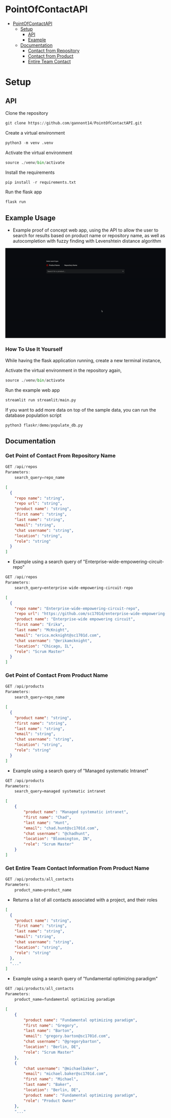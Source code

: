 # PointOfContactAPI

- [PointOfContactAPI](#PointOfContactAPI)
    - [Setup](#Setup)
        - [API](#API)
        - [Example](#example-usage)
    - [Documentation](#Documentation)
        - [Contact from Repository](#get-point-of-contact-from-repository-name)
        - [Contact from Product](#get-point-of-contact-from-product-name)
        - [Entire Team Contact](#get-entire-team-contact-information-from-product-name)




# Setup

## API
Clone the repository
```python
git clone https://github.com/gannont14/PointOfContactAPI.git
```

Create a virtual environment 
```python
python3 -m venv .venv
```

Activate the virtual environment 
```python 
source ./venv/bin/activate
```

Install the requirements 
```python
pip install -r requirements.txt
```

Run the flask app
```python
flask run
```

## Example Usage
- Example proof of concept web app, using the API to allow the user to search for results based on product name or repository name, as well as autocompletion with fuzzy finding with Levenshtein distance algorithm

![Example](./assets/exampleGif.gif)
### How To Use It Yourself

While having the flask application running, create a new terminal instance,

Activate the virtual environment in the repository again,
```python 
source ./venv/bin/activate
```

Run the example web app
```python 
streamlit run streamlit/main.py
```

If you want to add more data on top of the sample data, you can run the database population script
```python 
python3 flaskr/demo/populate_db.py
```



## Documentation

### Get Point of Contact From Repository Name
```rs
GET /api/repos
Parameters:
    search_query=repo_name
```

```json
[
  {
    "repo name": "string",
    "repo url": "string",
    "product name": "string",
    "first name": "string",
    "last name": "string",
    "email": "string",
    "chat username": "string",
    "location": "string",
    "role": "string"
  }
]
```

-  Example using a search query of "Enterprise-wide-empowering-circuit-repo" 

```rs
GET /api/repos
Parameters:
    search_query=enterprise-wide-empowering-circuit-repo
```

```json
[
  {
    "repo name": "Enterprise-wide-empowering-circuit-repo",
    "repo url": "https://github.com/sc1701d/enterprise-wide-empowering-circuit-repo",
    "product name": "Enterprise-wide empowering circuit",
    "first name": "Erika",
    "last name": "McKnight",
    "email": "erica.mcknight@sc1701d.com",
    "chat username": "@erikamcknight",
    "location": "Chicago, IL",
    "role": "Scrum Master"
  }
]
```


### Get Point of Contact From Product Name
```rs
GET /api/products
Parameters:
    search_query=repo_name
```

```json
[
  {
    "product name": "string",
    "first name": "string",
    "last name": "string",
    "email": "string",
    "chat username": "string",
    "location": "string",
    "role": "string"
  }
]
```

-  Example using a search query of "Managed systematic Intranet" 

```rs
GET /api/products
Parameters:
    search_query=managed systematic intranet
```

```json
[
    {
        "product name": "Managed systematic intranet",
        "first name": "Chad",
        "last name": "Hunt",
        "email": "chad.hunt@sc1701d.com",
        "chat username": "@chadhunt",
        "location": "Bloomington, IN",
        "role": "Scrum Master"
    }
]
```

### Get Entire Team Contact Information From Product Name

```rs
GET /api/products/all_contacts
Parameters:
    product_name=product_name
```

-   Returns a list of all contacts associated with a project, and their roles

```json
[
  {
    "product name": "string",
    "first name": "string",
    "last name": "string",
    "email": "string",
    "chat username": "string",
    "location": "string",
    "role": "string"
  },
  "..."
]
```

-  Example using a search query of "fundamental optimizing paradigm" 

```rs
GET /api/products/all_contacts
Parameters:
    product_name=fundamental optimizing paradigm
```

```json
[
    {
        "product name": "Fundamental optimizing paradigm",
        "first name": "Gregory",
        "last name": "Barton",
        "email": "gregory.barton@sc1701d.com",
        "chat username": "@gregorybarton",
        "location": "Berlin, DE",
        "role": "Scrum Master"
    },
    {
        "chat username": "@michaelbaker",
        "email": "michael.baker@sc1701d.com",
        "first name": "Michael",
        "last name": "Baker",
        "location": "Berlin, DE",
        "product name": "Fundamental optimizing paradigm",
        "role": "Product Owner"
    },
    "..."
```
